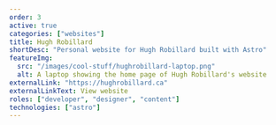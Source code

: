 ```yaml
---
order: 3
active: true
categories: ["websites"]
title: Hugh Robillard
shortDesc: "Personal website for Hugh Robillard built with Astro"
featureImg:
  src: "/images/cool-stuff/hughrobillard-laptop.png"
  alt: A laptop showing the home page of Hugh Robillard's website
externalLink: "https://hughrobillard.ca"
externalLinkText: View website
roles: ["developer", "designer", "content"]
technologies: ["astro"]
---
```

